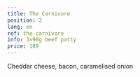 ```yaml
---
title: The Carnivore
position: 2
lang: en
ref: the-carnivore
info: 3×90g beef patty
price: 189
---
```


Cheddar cheese, bacon, caramelised onion
